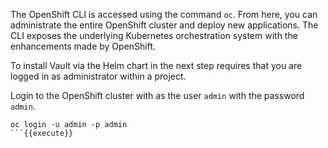 The OpenShift CLI is accessed using the command `oc`. From here, you can
administrate the entire OpenShift cluster and deploy new applications. The CLI
exposes the underlying Kubernetes orchestration system with the enhancements
made by OpenShift.

To install Vault via the Helm chart in the next step requires that you are
logged in as administrator within a project.

Login to the OpenShift cluster with as the user `admin` with the password
`admin`.

```shell
oc login -u admin -p admin
```{{execute}}

